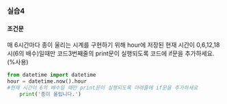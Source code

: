 ### 실습4
#### 조건문
매 6시간마다 종이 울리는 시계를 구현하기 위해 hour에 저장된 현재 시간이 0,6,12,18시(6의 배수)일때만 코드3번째줄의 print문이 실행되도록 코드에 if문을 추가하세요. (%사용)
```py
from datetime import datetime 
hour = datetime.now().hour
#현재 시간이 6의 배수일 때만 print문이 실행되도록 아래줄에 if문을 추가하세요
	print('종이 울립니다.')
```
